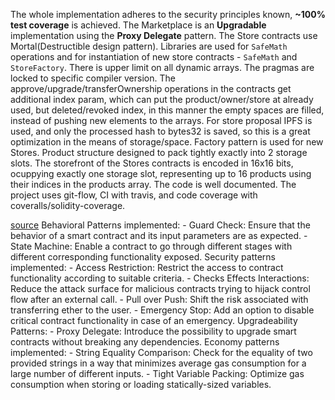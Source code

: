 The whole implementation adheres to the security principles known, **~100% test coverage** is achieved.
The Marketplace is an **Upgradable** implementation using the **Proxy Delegate** pattern.
The Store contracts use Mortal(Destructible design pattern).
Libraries are used for `SafeMath` operations and for instantiation of new store contracts - `SafeMath` and `StoreFactory`.
There is upper limit on all dynamic arrays.
The pragmas are locked to specific compiler version.
The approve/upgrade/transferOwnership operations in the contracts get additional index param, which can put the product/owner/store at already used, but deleted/revoked index, in this manner the empty spaces are filled, instead of pushing new elements to the arrays.
For store proposal IPFS is used, and only the processed hash to bytes32 is saved, so this is a great optimization in the means of storage/space.
Factory pattern is used for new Stores.
Product structure designed to pack tightly exactly into 2 storage slots.
The storefront of the Stores contracts is encoded in 16x16 bits, ocuppying exactly one storage slot, representing up to 16 products using their indices in the products array.
The code is well documented.
The project uses git-flow, CI with travis, and code coverage with coveralls/solidity-coverage.

[source](https://fravoll.github.io/solidity-patterns/)
Behavioral Patterns implemented:
	- Guard Check: Ensure that the behavior of a smart contract and its input parameters are as expected.
	- State Machine: Enable a contract to go through different stages with different corresponding functionality exposed.
Security patterns implemented:
	- Access Restriction: Restrict the access to contract functionality according to suitable criteria.
	- Checks Effects Interactions: Reduce the attack surface for malicious contracts trying to hijack control flow after an external call.
	- Pull over Push: Shift the risk associated with transferring ether to the user.
	- Emergency Stop: Add an option to disable critical contract functionality in case of an emergency.
Upgradeability Patterns:
	- Proxy Delegate: Introduce the possibility to upgrade smart contracts without breaking any dependencies.
Economy patterns implemented:
	- String Equality Comparison: Check for the equality of two provided strings in a way that minimizes average gas consumption for a large number of different inputs.
	- Tight Variable Packing: Optimize gas consumption when storing or loading statically-sized variables.
